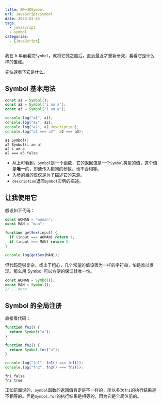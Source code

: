 ```yaml
---
title: 聊一聊Symbol
url: JavaScript/Symbol
date: 2023-03-05
tags:
  - javascript
  - symbol
categories:
  - [JavaScript]
---
```


我在 5 年前看完`Symbol`，就将它抛之脑后，直到最近才重新研究，看看它是什么样的宝藏。

先快速看下它是什么。

## Symbol 基本用法

```typescript
const a1 = Symbol();
const a2 = Symbol("i am a");
const a3 = Symbol("i am a");

console.log("a1", a1);
console.log("a2", a2);
console.log("a2", a2.description);
console.log("a2 === a3", a2 === a3);
```

```shell
a1 Symbol()
a2 Symbol(i am a)
a2 i am a
a2 === a3 false
```

- 从上可看到，`Symbol`是一个函数，它的返回值是一个`Symbol`类型的值，这个值是**唯一**的，即使传入相同的参数，也不会相等。
- 入参的目的仅仅是为了描述它的来源。
- `description`返回`Symbol`实例的描述。

## 让我使用它

假设如下代码：

```typescript
const WOMAN = "woman";
const MAN = "man";

function getSex(input) {
  if (input === WOMAN) return 1;
  if (input === MAN) return 2;
}

console.log(getSex(MAN));
```

但代码足够复杂，或出于粗心，几个常量的值设置为一样的字符串，怕是难以发现。那么用 Symbol 可以方便的保证其唯一性。

```typescript
const WOMAN = Symbol();
const MAN = Symbol();
// ...more
```

## Symbol 的全局注册

直接看代码：

```typescript
function fn1() {
  return Symbol("a");
}

function fn2() {
  return Symbol.for("a");
}

console.log("fn1", fn1() === fn1());
console.log("fn2", fn2() === fn2());
```

```shell
fn1 false
fn2 true
```

正如前面说的，`Symbol`函数的返回值肯定是不一样的，所以多次`fn1`的执行结果是不相等的。但是`Symbol.for`的执行结果是相等的，因为它是全局注册的。

